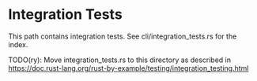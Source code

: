 # Integration Tests

This path contains integration tests. See cli/integration_tests.rs for the
index.

TODO(ry): Move integration_tests.rs to this directory as described in
https://doc.rust-lang.org/rust-by-example/testing/integration_testing.html
